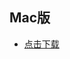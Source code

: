 ## Mac版

- [点击下载](https://github.com/DaemonFG/IntrotoPython-Think-Tank/raw/master/P2/chromedriver%20for%20mac.7z)
